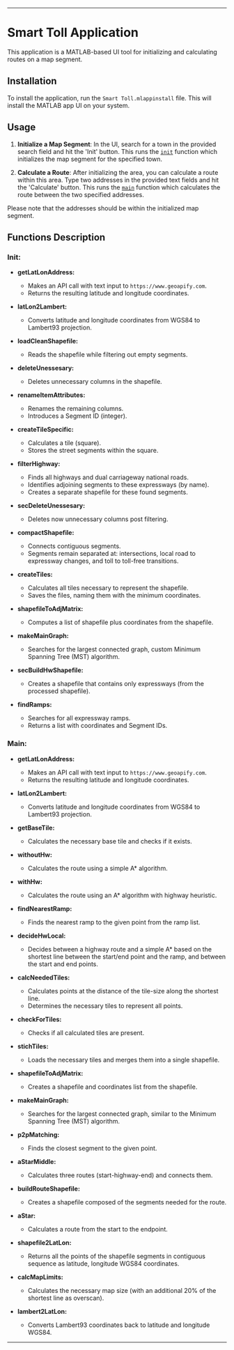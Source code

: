 
---

# Smart Toll Application

This application is a MATLAB-based UI tool for initializing and calculating routes on a map segment.

## Installation

To install the application, run the `Smart Toll.mlappinstall` file. This will install the MATLAB app UI on your system.

## Usage

1. **Initialize a Map Segment**: In the UI, search for a town in the provided search field and hit the 'Init' button. This runs the [`init`](command:_github.copilot.openSymbolInFile?%5B%22init.m%22%2C%22init%22%5D "init.m") function which initializes the map segment for the specified town.

2. **Calculate a Route**: After initializing the area, you can calculate a route within this area. Type two addresses in the provided text fields and hit the 'Calculate' button. This runs the [`main`](command:_github.copilot.openSymbolInFile?%5B%22main.m%22%2C%22main%22%5D "main.m") function which calculates the route between the two specified addresses.

Please note that the addresses should be within the initialized map segment.


## Functions Description

### Init:

- **getLatLonAddress:**
  - Makes an API call with text input to `https://www.geoapify.com`.
  - Returns the resulting latitude and longitude coordinates.

- **latLon2Lambert:**
  - Converts latitude and longitude coordinates from WGS84 to Lambert93 projection.

- **loadCleanShapefile:**
  - Reads the shapefile while filtering out empty segments.

- **deleteUnessesary:**
  - Deletes unnecessary columns in the shapefile.

- **renameItemAttributes:**
  - Renames the remaining columns.
  - Introduces a Segment ID (integer).

- **createTileSpecific:**
  - Calculates a tile (square).
  - Stores the street segments within the square.

- **filterHighway:**
  - Finds all highways and dual carriageway national roads.
  - Identifies adjoining segments to these expressways (by name).
  - Creates a separate shapefile for these found segments.

- **secDeleteUnessesary:**
  - Deletes now unnecessary columns post filtering.

- **compactShapefile:**
  - Connects contiguous segments.
  - Segments remain separated at: intersections, local road to expressway changes, and toll to toll-free transitions.

- **createTiles:**
  - Calculates all tiles necessary to represent the shapefile.
  - Saves the files, naming them with the minimum coordinates.

- **shapefileToAdjMatrix:**
  - Computes a list of shapefile plus coordinates from the shapefile.

- **makeMainGraph:**
  - Searches for the largest connected graph, custom Minimum Spanning Tree (MST) algorithm.

- **secBuildHwShapefile:**
  - Creates a shapefile that contains only expressways (from the processed shapefile).

- **findRamps:**
  - Searches for all expressway ramps.
  - Returns a list with coordinates and Segment IDs.

### Main:

- **getLatLonAddress:**
  - Makes an API call with text input to `https://www.geoapify.com`.
  - Returns the resulting latitude and longitude coordinates.

- **latLon2Lambert:**
  - Converts latitude and longitude coordinates from WGS84 to Lambert93 projection.

- **getBaseTile:**
  - Calculates the necessary base tile and checks if it exists.

- **withoutHw:**
  - Calculates the route using a simple A* algorithm.

- **withHw:**
  - Calculates the route using an A* algorithm with highway heuristic.

- **findNearestRamp:**
  - Finds the nearest ramp to the given point from the ramp list.

- **decideHwLocal:**
  - Decides between a highway route and a simple A* based on the shortest line between the start/end point and the ramp, and between the start and end points.

- **calcNeededTiles:**
  - Calculates points at the distance of the tile-size along the shortest line.
  - Determines the necessary tiles to represent all points.

- **checkForTiles:**
  - Checks if all calculated tiles are present.

- **stichTiles:**
  - Loads the necessary tiles and merges them into a single shapefile.

- **shapefileToAdjMatrix:**
  - Creates a shapefile and coordinates list from the shapefile.

- **makeMainGraph:**
  - Searches for the largest connected graph, similar to the Minimum Spanning Tree (MST) algorithm.

- **p2pMatching:**
  - Finds the closest segment to the given point.
  
- **aStarMiddle:**
  - Calculates three routes (start-highway-end) and connects them.

- **buildRouteShapefile:**
  - Creates a shapefile composed of the segments needed for the route.

- **aStar:**
  - Calculates a route from the start to the endpoint.

- **shapefile2LatLon:**
  - Returns all the points of the shapefile segments in contiguous sequence as latitude, longitude WGS84 coordinates.

- **calcMapLimits:**
  - Calculates the necessary map size (with an additional 20% of the shortest line as overscan).

- **lambert2LatLon:**
  - Converts Lambert93 coordinates back to latitude and longitude WGS84.

---